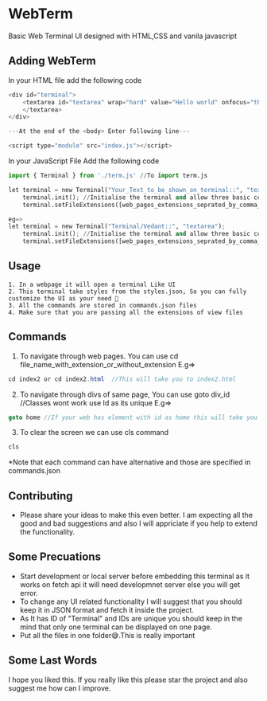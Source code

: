# WebTerm

Basic Web Terminal UI designed with HTML,CSS and vanila javascript

## Adding WebTerm

In your HTML file add the following code

```java
<div id="terminal">
    <textarea id="textarea" wrap="hard" value="Hello world" onfocus="this.value=this.value" spellcheck="false">
    </textarea>
</div>

---At the end of the <body> Enter following line---

<script type="module" src="index.js"></script>
```

In your JavaScript File Add the following code

```python
import { Terminal } from './term.js' //To import term.js

let terminal = new Terminal("Your_Text_to_be_shown_on_terminal::", "textarea");
    terminal.init(); //Initialise the terminal and allow three basic commands
    terminal.setFileExtensions([web_pages_extensions_seprated_by_comma_such_as_html_jsp]); //Which kind of extensions your web pages are using to navigate through webpages

eg=>
let terminal = new Terminal("Terminal/Vedant::", "textarea");
    terminal.init(); //Initialise the terminal and allow three basic commands
    terminal.setFileExtensions([web_pages_extensions_seprated_by_comma_such_as_html_jsp]); //Which kind of extensions your web pages are using to navigate through webpages

```

## Usage

```
1. In a webpage it will open a terminal Like UI
2. This terminal take styles from the styles.json, So you can fully customize the UI as your need 🙂
3. All the commands are stored in commands.json files
4. Make sure that you are passing all the extensions of view files
```

## Commands

1. To navigate through web pages. You can use cd file_name_with_extension_or_without_extension
   E.g=>

```java
cd index2 or cd index2.html  //This will take you to index2.html
```

2. To navigate through divs of same page, You can use goto div_id //Classes wont work use Id as its unique
   E.g=>

```java
goto home //If your web has element with id as home this will take you to that div
```

3. To clear the screen we can use cls command

```java
cls
```

\*Note that each command can have alternative and those are specified in commands.json

## Contributing

- Please share your ideas to make this even better. I am expecting all the good and bad suggestions and also I will appriciate if you help to extend the functionality.

## Some Precuations

- Start development or local server before embedding this terminal as it works on fetch api it will need developmnet server else you will get error.
- To change any UI related functionality I will suggest that you should keep it in JSON format and fetch it inside the project.
- As It has ID of "Terminal" and IDs are unique you should keep in the mind that only one terminal can be displayed on one page.
- Put all the files in one folder😅.This is really important

## Some Last Words

I hope you liked this. If you really like this please star the project and also suggest me how can I improve.
